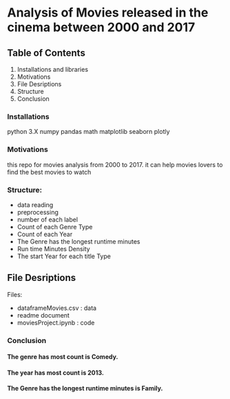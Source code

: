 # Analysis of Movies released in the cinema between 2000 and 2017

## Table of Contents
1. Installations and libraries
2. Motivations
3. File Desriptions
4. Structure
5. Conclusion

### Installations
python 3.X
numpy
pandas
math
matplotlib
seaborn
plotly

### Motivations
this repo for movies analysis from 2000 to 2017. it can help movies lovers to find the best movies to watch

### Structure:
- data reading
- preprocessing
- number of each label
- Count of each Genre Type
- Count of each Year
- The Genre has the longest runtime minutes
- Run time Minutes Density
- The start Year for each title Type


## File Desriptions
Files:
- dataframeMovies.csv : data
- readme document
- moviesProject.ipynb : code

### Conclusion

#### The genre has most count is Comedy.

#### The year has most count is 2013.

#### The Genre has the longest runtime minutes is Family.
